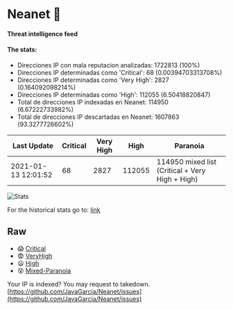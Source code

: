# Neanet :hocho:
#### Threat intelligence feed
#### The stats:

- Direcciones IP con mala reputacion analizadas: 1722813 (100%)
- Direcciones IP determinadas como 'Critical':  68 (0.00394703313708%)
- Direcciones IP determinadas como 'Very High':  2827 (0.164092098214%)
- Direcciones IP determinadas como 'High':  112055 (6.50418820847)
- Total de direcciones IP indexadas en Neanet:  114950 (6.67222733982%)
- Total de direcciones IP descartadas en Neanet:  1607863 (93.3277726602%)

| Last Update | Critical | Very High | High | Paranoia |
| --- | --- | --- | --- | --- |
| 2021-01-13 12:01:52 | 68 | 2827 | 112055 | 114950 mixed list (Critical + Very High + High)|

![Stats](https://docs.google.com/spreadsheets/d/e/2PACX-1vSnaNMIXVabIpDJjufMlzH7poXnshF3mgd8Is1g9ytUEzVsP5my4Trn8f-xkoLLQ38xpL3HtmUexLo6/pubchart?oid=501124687&format=image)

For the historical stats go to: [link](/stats.csv)
## Raw
- :scream: [Critical](https://raw.githubusercontent.com/JavaGarcia/Neanet/master/blacklists/neanet_critical.txt)
- :fearful: [VeryHigh](https://raw.githubusercontent.com/JavaGarcia/Neanet/master/blacklists/neanet_veryHigh.txtt)
- :frowning: [High](https://raw.githubusercontent.com/JavaGarcia/Neanet/master/blacklists/neanet_high.txt)
- :dizzy_face: [Mixed-Paranoia](https://raw.githubusercontent.com/JavaGarcia/Neanet/master/blacklists/neanet_all.txt)


Your IP is indexed? You may request to takedown. [https://github.com/JavaGarcia/Neanet/issues](https://github.com/JavaGarcia/Neanet/issues)










































































































































































































































































































































































































































































































































































































































































































































































































































































































































































































































































































































































































































































































































































































































































































































































































































































































































































































































































































































































































































































































































































































































































































































































































































































































































































































































































































































































































































































































































































































































































































































































































































































































































































































































































































































































































